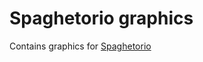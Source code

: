 # Spaghetorio graphics

Contains graphics for [Spaghetorio](https://mods.factorio.com/mod/Spaghetorio)
